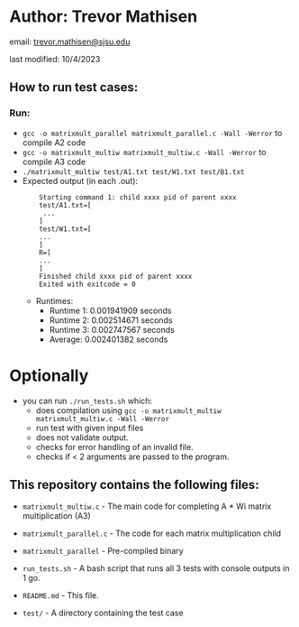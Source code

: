 # Author: Trevor Mathisen

email: trevor.mathisen@sjsu.edu

last modified: 10/4/2023


## **How to run test cases:**

### Run:

   * `gcc -o matrixmult_parallel matrixmult_parallel.c -Wall -Werror` to compile A2 code
   * `gcc -o matrixmult_multiw matrixmult_multiw.c -Wall -Werror` to compile A3 code
   * `./matrixmult_multiw test/A1.txt test/W1.txt test/B1.txt`
   * Expected output (in each .out): 
      ```
          Starting command 1: child xxxx pid of parent xxxx
          test/A1.txt=[
           ...            
          ]
          test/W1.txt=[
          ...
          ]
          R=[
          ...
          ]
          Finished child xxxx pid of parent xxxx
          Exited with exitcode = 0
     ```
     * Runtimes:
       * Runtime 1: 0.001941909 seconds
       * Runtime 2: 0.002514671 seconds
       * Runtime 3: 0.002747567 seconds
       * Average:   0.002401382 seconds

# Optionally

   * you can run `./run_tests.sh` which:
      * does compilation using `gcc -o matrixmult_multiw matrixmult_multiw.c -Wall -Werror`
      * run test with given input files
      * does not validate output.
      * checks for error handling of an invalid file.
      * checks if < 2 arguments are passed to the program.

## This repository contains the following files:

* `matrixmult_multiw.c` - The main code for completing A * Wi matrix multiplication (A3)

* `matrixmult_parallel.c` - The code for each matrix multiplication child

* `matrixmult_parallel` - Pre-compiled binary

* `run_tests.sh` - A bash script that runs all 3 tests with console outputs in 1 go.

* `README.md` - This file.

* `test/` - A directory containing the test case
